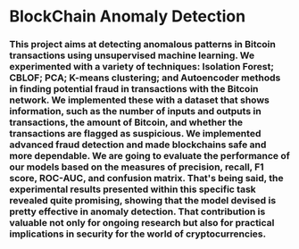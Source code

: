 # BlockChain Anomaly Detection
### This project aims at detecting anomalous patterns in Bitcoin transactions using unsupervised machine learning. We experimented with a variety of techniques: Isolation Forest; CBLOF; PCA; K-means clustering; and Autoencoder methods in finding potential fraud in transactions with the Bitcoin network. We implemented these with a dataset that shows information, such as the number of inputs and outputs in transactions, the amount of Bitcoin, and whether the transactions are flagged as suspicious. We implemented advanced fraud detection and made blockchains safe and more dependable. We are going to evaluate the performance of our models based on the measures of precision, recall, F1 score, ROC-AUC, and confusion matrix. That's being said, the experimental results presented within this specific task revealed quite promising, showing that the model devised is pretty effective in anomaly detection. That contribution is valuable not only for ongoing research but also for practical implications in security for the world of cryptocurrencies.



